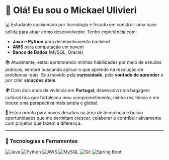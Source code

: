 # 👋 Olá! Eu sou o Mickael Ulivieri

💻 Estudante apaixonado por tecnologia e focado em construir uma base sólida para atuar como desenvolvedor. Tenho experiência com:

- **Java** e **Python** para desenvolvimento backend
- **AWS** para computação em nuvem
- **Banco de Dados** (MySQL, Oracle)

📚 Atualmente, estou aprimorando minhas habilidades por meio de estudos práticos, sempre buscando aplicar o que aprendo na resolução de problemas reais. Sou movido pela **curiosidade**, pela **vontade de aprender** e por criar **soluções úteis**.

🌍 Com dois anos de vivência em **Portugal**, desenvolvi uma bagagem cultural rica que fortaleceu meu comprometimento, minha resiliência e me trouxe uma perspectiva mais ampla e global. 

🚀 Estou pronto para novos desafios na área de tecnologia e busco oportunidades que me permitam crescer, colaborar e contribuir ativamente com projetos que fazem a diferença.

---

### 📌 Tecnologias e Ferramentas

![Java](https://img.shields.io/badge/Java-ED8B00?style=for-the-badge&logo=java&logoColor=white)
![Python](https://img.shields.io/badge/Python-3776AB?style=for-the-badge&logo=python&logoColor=white)
![AWS](https://img.shields.io/badge/AWS-232F3E?style=for-the-badge&logo=amazon-aws&logoColor=white)
![MySQL](https://img.shields.io/badge/MySQL-00758F?style=for-the-badge&logo=mysql&logoColor=white)
![Git](https://img.shields.io/badge/Git-F05032?style=for-the-badge&logo=git&logoColor=white)
![Spring Boot](https://img.shields.io/badge/Spring_Boot-6DB33F?style=for-the-badge&logo=spring-boot&logoColor=white)
